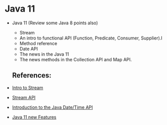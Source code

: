# Java 11

* Java 11 (Review some Java 8 points also)
  * Stream
  * An intro to functional API (Function, Predicate, Consumer, Supplier).I
  * Method reference
  * Date API
  * The news in the Java 11
  * The news methods in the Collection API and Map API.


  ## References:



* [Intro to Stream](https://www.baeldung.com/java-8-streams)
* [Stream API](http://tutorials.jenkov.com/java-functional-programming/streams.html)
* [Introduction to the Java Date/Time API](https://www.baeldung.com/java-8-date-time-intro)
* [Java 11 new Features](https://www.baeldung.com/java-11-new-features)